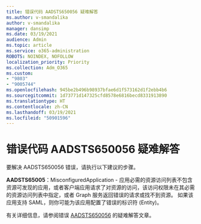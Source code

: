 ```yaml
---
title: 错误代码 AADSTS650056 疑难解答
ms.author: v-smandalika
author: v-smandalika
manager: dansimp
ms.date: 03/19/2021
audience: Admin
ms.topic: article
ms.service: o365-administration
ROBOTS: NOINDEX, NOFOLLOW
localization_priority: Priority
ms.collection: Adm_O365
ms.custom:
- "9803"
- "9005744"
ms.openlocfilehash: 945be2b496b98937bfae6d1f573162d1f2ebb4b6
ms.sourcegitcommit: 1d73771d147325cfd8578e6816becd8331913890
ms.translationtype: HT
ms.contentlocale: zh-CN
ms.lasthandoff: 03/19/2021
ms.locfileid: "50901596"
---
```

# <a name="troubleshoot-error-code-aadsts650056"></a>错误代码 AADSTS650056 疑难解答

要解决 AADSTS650056 错误，请执行以下建议的步骤。

**AADSTS65005**：MisconfiguredApplication - 应用必需的资源访问列表不包含资源可发现的应用，或者客户端应用请求了对资源的访问，该访问权限未在其必需的资源访问列表中指定，或者 Graph 服务返回错误的请求或找不到资源。 如果该应用支持 SAML，则你可能为该应用配置了错误的标识符 (Entity)。

有关详细信息，请参阅错误 [AADSTS650056](https://docs.microsoft.com/troubleshoot/azure/active-directory/error-code-aadsts650056-misconfigured-app) 的疑难解答文章。
